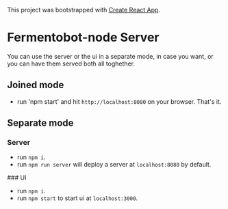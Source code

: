 This project was bootstrapped with [Create React App](https://github.com/facebookincubator/create-react-app).

# Fermentobot-node Server
You can use the server or the ui in a separate mode, in case you want, or you can have them served both all toghether.

## Joined mode
* run 'npm start' and hit `http://localhost:8080` on your browser. That's it.

## Separate mode

### Server
* run `npm i`.
* run `npm run server` will deploy a server at `localhost:8080` by default.

### UI
* run `npm i`.
* run `npm start` to start ui at `localhost:3000`.
